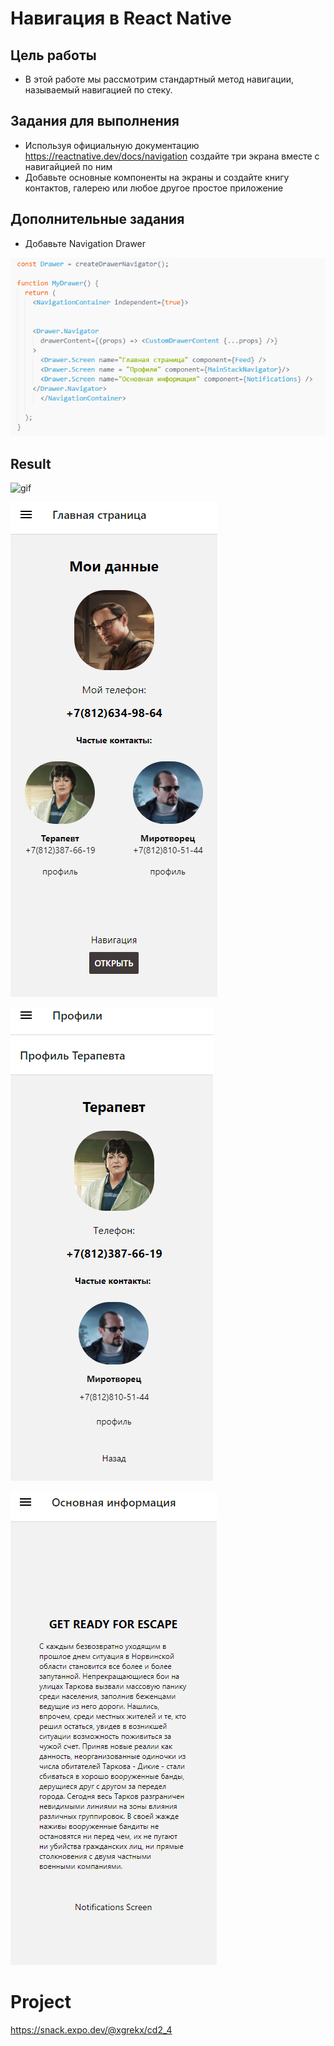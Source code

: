 # Навигация в React Native

## Цель работы

- В этой работе мы рассмотрим стандартный метод навигации, называемый навигацией по стеку. 

## Задания для выполнения

-	Используя официальную документацию https://reactnative.dev/docs/navigation создайте три экрана вместе с навигайцией по ним
-	Добавьте основные компоненты на экраны и создайте книгу контактов, галерею или любое другое простое приложение

## Дополнительные задания

-	Добавьте Navigation Drawer

![image](code_ex.png)

## Result

![gif](example.gif)

![image](ex.png)

![image](ex_2.png)

![image](ex_3.png)

# Project

https://snack.expo.dev/@xgrekx/cd2_4
